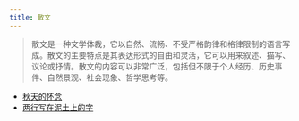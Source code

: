```yaml
---
title: 散文
---
```

> 散文是一种文学体裁，它以自然、流畅、不受严格韵律和格律限制的语言写成。散文的主要特点是其表达形式的自由和灵活，它可以用来叙述、描写、议论或抒情。散文的内容可以非常广泛，包括但不限于个人经历、历史事件、自然景观、社会现象、哲学思考等。

* [秋天的怀念](./works/miss-autumn.md)
* [两行写在泥土上的字](./works/two-sentences-on-the-soil.md)